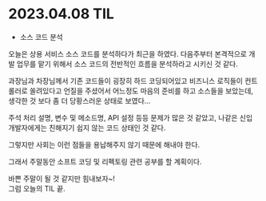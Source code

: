 # **2023.04.08 TIL**

- 소스 코드 분석

오늘은 상용 서비스 소스 코드를 분석하다가 최근을 하였다.
다음주부터 본격적으로 개발 업무를 맡기 위해서 소스 코드의 전반적인 흐름을 분석하라고 시키신 것 같다.

과장님과 차장님께서 기존 코드들이 굉장히 하드 코딩되어있고 비즈니스 로직들이 컨트롤러로 쏠려있다고 언질을 주셨어서 어느정도 마음의 준비를 하고 소스들을 보았는데, 생각한 것 보다 좀 더 당황스러운 상태로 보였다...

주석 처리 설명, 변수 및 메소드명, API 설정 등등 문제가 많은 것 같았고, 나같은 신입 개발자에게는 친해지기 쉽지 않는 코드 상태인 것 같다.

그렇지만 사회는 이런 점들을 용납해주지 않기 때문에 해내야 한다.

그래서 주말동안 소프트 코딩 및 리펙토링 관련 공부를 할 계획이다.

바쁜 주말이 될 것 같지만 힘내보자~!  
그럼 오늘의 TIL 끝.

